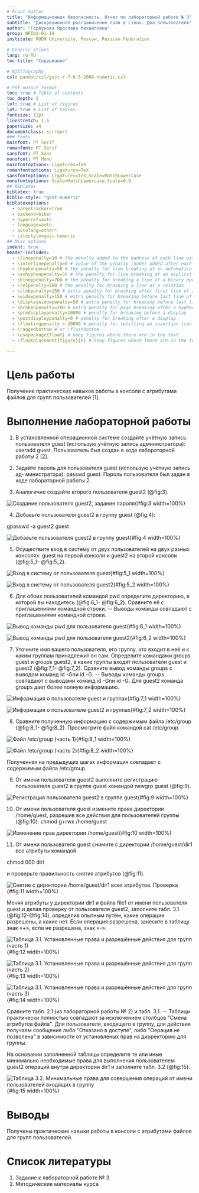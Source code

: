 ```yaml
---
# Front matter
title: "Информационная безопасность. Отчет по лабораторной работе № 3"
subtitle: "Дискреционное разграничение прав в Linux. Два пользователя"
author: "Горбунова Ярослава Михайловна"
group: NFIbd-01-19
institute: RUDN University, Moscow, Russian Federation

# Generic otions
lang: ru-RU
toc-title: "Содержание"

# Bibliography
csl: pandoc/csl/gost-r-7-0-5-2008-numeric.csl

# Pdf output format
toc: true # Table of contents
toc_depth: 2
lof: true # List of figures
lot: true # List of tables
fontsize: 12pt
linestretch: 1.5
papersize: a4
documentclass: scrreprt
### Fonts
mainfont: PT Serif
romanfont: PT Serif
sansfont: PT Sans
monofont: PT Mono
mainfontoptions: Ligatures=TeX
romanfontoptions: Ligatures=TeX
sansfontoptions: Ligatures=TeX,Scale=MatchLowercase
monofontoptions: Scale=MatchLowercase,Scale=0.9
## Biblatex
biblatex: true
biblio-style: "gost-numeric"
biblatexoptions:
  - parentracker=true
  - backend=biber
  - hyperref=auto
  - language=auto
  - autolang=other*
  - citestyle=gost-numeric
## Misc options
indent: true
header-includes:
  - \linepenalty=10 # the penalty added to the badness of each line within a paragraph (no associated penalty node) Increasing the value makes tex try to have fewer lines in the paragraph.
  - \interlinepenalty=0 # value of the penalty (node) added after each line of a paragraph.
  - \hyphenpenalty=50 # the penalty for line breaking at an automatically inserted hyphen
  - \exhyphenpenalty=50 # the penalty for line breaking at an explicit hyphen
  - \binoppenalty=700 # the penalty for breaking a line at a binary operator
  - \relpenalty=500 # the penalty for breaking a line at a relation
  - \clubpenalty=150 # extra penalty for breaking after first line of a paragraph
  - \widowpenalty=150 # extra penalty for breaking before last line of a paragraph
  - \displaywidowpenalty=50 # extra penalty for breaking before last line before a display math
  - \brokenpenalty=100 # extra penalty for page breaking after a hyphenated line
  - \predisplaypenalty=10000 # penalty for breaking before a display
  - \postdisplaypenalty=0 # penalty for breaking after a display
  - \floatingpenalty = 20000 # penalty for splitting an insertion (can only be split footnote in standard LaTeX)
  - \raggedbottom # or \flushbottom
  - \usepackage{float} # keep figures where there are in the text
  - \floatplacement{figure}{H} # keep figures where there are in the text

---
```


# Цель работы
Получение практических навыков работы в консоли с атрибутами файлов для групп пользователей [1].

# Выполнение лабораторной работы
1. В установленной операционной системе создайте учётную запись пользователя guest (использую учётную запись администратора): useradd guest. Пользователь был создан в ходе лабораторной работы 2 [2].

2. Задайте пароль для пользователя guest (использую учётную запись ад-
министратора): passwd guest. Пароль пользователя был задан в ходе лабораторной работы 2.

3. Аналогично создайте второго пользователя guest2 (@fig:3).

![Создание пользователя guest2, задание пароля](images/3.jpg){#fig:3 width=100%}

4. Добавьте пользователя guest2 в группу guest (@fig:4):

gpasswd -a guest2 guest

![Добавьте пользователя guest2 в группу guest](images/4.jpg){#fig:4 width=100%}

5. Осуществите вход в систему от двух пользователей на двух разных консолях: guest на первой консоли и guest2 на второй консоли (@fig:5_1- @fig:5_2).

![Вход в систему от пользователя guest](images/5_1.jpg){#fig:5_1 width=100%}

![Вход в систему от пользователя guest2](images/5_2.jpg){#fig:5_2 width=100%}

6. Для обоих пользователей командой pwd определите директорию, в которой вы находитесь (@fig:6_1- @fig:6_2). Сравните её с приглашениями командной строки. -- Выводы команды совпадают с приглашениями командной строки.

![Вывод команды pwd для пользователя guest](images/6_1.jpg){#fig:6_1 width=100%}

![Вывод команды pwd для пользователя guest2](images/6_2.jpg){#fig:6_2 width=100%}

7. Уточните имя вашего пользователя, его группу, кто входит в неё
и к каким группам принадлежит он сам. Определите командами
groups guest и groups guest2, в какие группы входят пользователи guest и guest2 (@fig:7_1- @fig:7_2). Сравните вывод команды groups с выводом команд id -Gnи id -G. -- Выводы команды groups совпадают с выводами команд id -Gnи id -G. Для guest2 команда groups дает более полную информацию.

![Информация о пользователе guest и группах](images/7_1.jpg){#fig:7_1 width=100%}

![Информация о пользователе guest2 и группах](images/7_2.jpg){#fig:7_2 width=100%}

8. Сравните полученную информацию с содержимым файла /etc/group (@fig:8_1- @fig:8_2).
Просмотрите файл командой cat /etc/group

![Файл /etc/group (часть 1)](images/8_1.jpg){#fig:8_1 width=100%}

![Файл /etc/group (часть 2)](images/8_2.jpg){#fig:8_2 width=100%}

Полученная на предыдущих шагах информация совпадает с содержимым файла /etc/group.

9. От имени пользователя guest2 выполните регистрацию пользователя
guest2 в группе guest командой newgrp guest (@fig:9).

![Регистрация пользователя guest2 в группе guest](images/9.jpg){#fig:9 width=100%}

10. От имени пользователя guest измените права директории /home/guest,
разрешив все действия для пользователей группы (@fig:10): chmod g+rwx /home/guest

![Изменение прав директории /home/guest](images/10.jpg){#fig:10 width=100%}

11. От имени пользователя guest снимите с директории /home/guest/dir1
все атрибуты командой 

chmod 000 dirl

и проверьте правильность снятия атрибутов (@fig:11).

![Снятие с директории /home/guest/dir1 всех атрибутов. Проверка](images/11.jpg){#fig:11 width=100%}

Меняя атрибуты у директории dir1 и файла file1 от имени пользователя guest и делая проверку от пользователя guest2, заполните табл. 3.1 (@fig:12-@fig:14),
определив опытным путём, какие операции разрешены, а какие нет. Если операция разрешена, занесите в таблицу знак «+», если не разрешена, знак «-».

![Таблица 3.1. Установленные права и разрешённые действия для групп (часть 1)](images/tabl3_1_1.jpg){#fig:12 width=100%}

![Таблица 3.1. Установленные права и разрешённые действия для групп (часть 2)](images/tabl3_1_2.jpg){#fig:13 width=100%}

![Таблица 3.1. Установленные права и разрешённые действия для групп (часть 3)](images/tabl3_1_3.jpg){#fig:14 width=100%}


Сравните табл. 2.1 (из лабораторной работы № 2) и табл. 3.1. -- Таблицы практически полностью совпадают за исключением столбцов "Смена атрибутов файла". Для пользователя, входящего в группу, для действия получаем сообщение либо "Отказано в доступе", либо "Оерация не позволена" в зависимости от установленых прав на дирректорию для группы.

На основании заполненной таблицы определите те или иные минимально необходимые права для выполнения пользователем guest2 операций внутри директории dir1 и заполните табл. 3.2 (@fig:15).

![Таблица 3.2. Минимальные права для совершения операций от имени пользователей
входящих в группу](images/tabl3_2.jpg){#fig:15  width=100%}

# Выводы
Получены практические навыки работы в консоли с атрибутами файлов для групп пользователей.

# Список литературы
1. Задание к лабораторной работе № 3
2. Методические материалы курса
